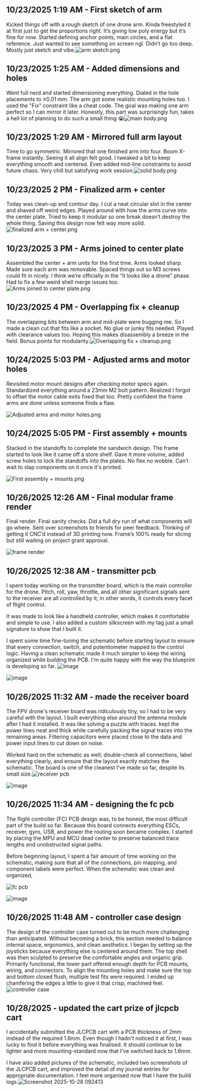 <!--
  ===================    !!READ THIS NOTICE!!   ====================
  DO NOT edit this file manually. Your changes WILL BE OVERWRITTEN!
  This journal is auto generated and updated by Hack Club Blueprint.
  To edit this file, please edit your journal entries on Blueprint.
  ==================================================================
-->

## 10/23/2025 1:19 AM - First sketch of arm  

Kicked things off with a rough sketch of one drone arm. Kinda freestyled it at first just to get the proportions right. It’s giving low poly energy but it’s fine for now. Started defining anchor points, main circles, and a flat reference. Just wanted to see something on screen ngl. Didn’t go too deep. Mostly just sketch and vibe.![arm sketch.png](https://blueprint.hackclub.com/user-attachments/blobs/proxy/eyJfcmFpbHMiOnsiZGF0YSI6NDUyOCwicHVyIjoiYmxvYl9pZCJ9fQ==--99f9c3b63da9ac1db6c1b56b4e3256095ffb778f/arm%20sketch.png)
  

## 10/23/2025 1:25 AM - Added dimensions and holes  

Went full nerd and started dimensioning everything. Dialed in the hole placements to ±0.01 mm. The arm got some realistic mounting holes too. I used the "Fix" constraint like a cheat code. The goal was making one arm perfect so I can mirror it later. Honestly, this part was surprisingly fun, takes a hell lot of planning to do such a small thing :sob:![main body.png](https://blueprint.hackclub.com/user-attachments/blobs/proxy/eyJfcmFpbHMiOnsiZGF0YSI6NDUyOSwicHVyIjoiYmxvYl9pZCJ9fQ==--35deb0117c12c3a0e720f48bfd6780d0f252f884/main%20body.png)
  

## 10/23/2025 1:29 AM - Mirrored full arm layout  

Time to go symmetric. Mirrored that one finished arm into four. Boom X-frame instantly. Seeing it all align felt good. I tweaked a bit to keep everything smooth and centered. Even added mid-line constraints to avoid future chaos. Very chill but satisfying work session.![solid body.png](https://blueprint.hackclub.com/user-attachments/blobs/proxy/eyJfcmFpbHMiOnsiZGF0YSI6NDUzMCwicHVyIjoiYmxvYl9pZCJ9fQ==--3dd8e8cbebad5fb5428b2e01e5eda29b88e3d6f0/solid%20body.png)
  

## 10/23/2025 2 PM - Finalized arm + center  

Today was clean-up and contour day. I cut a neat circular slot in the center and shaved off weird edges. Played around with how the arms curve into the center plate. Tried to keep it modular so one break doesn’t destroy the whole thing. Saving this design now felt way more solid.![finalized arm + center.png](https://blueprint.hackclub.com/user-attachments/blobs/proxy/eyJfcmFpbHMiOnsiZGF0YSI6NDY4NywicHVyIjoiYmxvYl9pZCJ9fQ==--c54db014ad30530477ad43c5b78689734c8a51b7/finalized%20arm%20%2B%20center.png)
  

## 10/23/2025 3 PM - Arms joined to center plate  

Assembled the center + arm units for the first time. Arms looked sharp. Made sure each arm was removable. Spaced things out so M3 screws could fit in nicely. I think we’re officially in the “it looks like a drone” phase. Had to fix a few weird shell merge issues too.![Arms joined to center plate.png](https://blueprint.hackclub.com/user-attachments/blobs/proxy/eyJfcmFpbHMiOnsiZGF0YSI6NDcxMywicHVyIjoiYmxvYl9pZCJ9fQ==--00c241e5a05f78c896c0f21f86a0736816f30c20/Arms%20joined%20to%20center%20plate.png)
  

## 10/23/2025 4 PM - Overlapping fix + cleanup  

The overlapping bits between arm and mid-plate were bugging me. So I made a clean cut that fits like a socket. No glue or junky fits needed. Played with clearance values too. Hoping this makes disassembly a breeze in the field. Bonus points for modularity.![Overlapping fix + cleanup.png](https://blueprint.hackclub.com/user-attachments/blobs/proxy/eyJfcmFpbHMiOnsiZGF0YSI6NDcxNSwicHVyIjoiYmxvYl9pZCJ9fQ==--db98be0b630cfcb559df3bad6cd9988fcedfde4f/Overlapping%20fix%20%2B%20cleanup.png)
  

## 10/24/2025 5:03 PM - Adjusted arms and motor holes  

Revisited motor mount designs after checking motor specs again. Standardized everything around a 23mm M2 bolt pattern. Realized I forgot to offset the motor cable exits fixed that too. Pretty confident the frame arms are done unless someone finds a flaw.

![Adjusted arms and motor holes.png](https://blueprint.hackclub.com/user-attachments/blobs/proxy/eyJfcmFpbHMiOnsiZGF0YSI6NTA3MSwicHVyIjoiYmxvYl9pZCJ9fQ==--8e452194b2639eb2caf4bcfb81503ef50d815d6e/Adjusted%20arms%20and%20motor%20holes.png)
  

## 10/24/2025 5:05 PM - First assembly + mounts  

Stacked in the standoffs to complete the sandwich design. The frame started to look like it came off a store shelf. Gave it more volume, added screw holes to lock the standoffs into the plates. No flex no wobble. Can’t wait to slap components on it once it's printed.

![First assembly + mounts.png](https://blueprint.hackclub.com/user-attachments/blobs/proxy/eyJfcmFpbHMiOnsiZGF0YSI6NTA3MiwicHVyIjoiYmxvYl9pZCJ9fQ==--5f3974a34fc112aaa4637c25610e8b32d2fbddc4/First%20assembly%20%2B%20mounts.png)
  

## 10/26/2025 12:26 AM - Final modular frame render  

Final render. Final sanity checks. Did a full dry run of what components will go where. Sent over screenshots to friends for peer feedback. Thinking of getting it CNC’d instead of 3D printing now. Frame’s 100% ready for slicing but still waiting on project grant approval.

![frame render](https://blueprint.hackclub.com/user-attachments/blobs/proxy/eyJfcmFpbHMiOnsiZGF0YSI6NTUwOSwicHVyIjoiYmxvYl9pZCJ9fQ==--011ceaa9859cf95e518b4719877c22a3d8fb0dce/frame%20render.png)
  

## 10/26/2025 12:38 AM - transmitter pcb  

I spent today working on the transmitter board, which is the main controller for the drone. Pitch, roll, yaw, throttle, and all other significant signals sent to the receiver are all controlled by it; in other words, it controls every facet of flight control.

It was made to look like a handheld controller, which makes it comfortable and simple to use. I also added a custom silkscreen with my tag just a small signature to show that I built it.

I spent some time fine-tuning the schematic before starting layout to ensure that every connection, switch, and potentiometer mapped to the control logic. Having a clean schematic made it much simpler to keep the wiring organized while building the PCB. I'm quite happy with the way the blueprint is developing so far.
![image](https://blueprint.hackclub.com/user-attachments/blobs/proxy/eyJfcmFpbHMiOnsiZGF0YSI6NTUxMSwicHVyIjoiYmxvYl9pZCJ9fQ==--b74355579b25efe27b8cf385b1659c5bd3f7301b/image.png)

![image](https://blueprint.hackclub.com/user-attachments/blobs/proxy/eyJfcmFpbHMiOnsiZGF0YSI6NjEzOSwicHVyIjoiYmxvYl9pZCJ9fQ==--1aad411106f53c8bc42e8c3b73edddfad89b421f/image.png)

  

## 10/26/2025 11:32 AM - made the receiver board  

The FPV drone's receiver board was ridiculously tiny, so I had to be very careful with the layout. I built everything else around the antenna module after I had it installed. It was like solving a puzzle with traces. kept the power lines neat and thick while carefully packing the signal traces into the remaining areas. Filtering capacitors were placed close to the data and power input lines to cut down on noise.

Worked hard on the schematic as well; double-check all connections, label everything clearly, and ensure that the layout exactly matches the schematic. The board is one of the cleanest I've made so far, despite its small size.![receiver pcb](https://blueprint.hackclub.com/user-attachments/blobs/proxy/eyJfcmFpbHMiOnsiZGF0YSI6NTYzNCwicHVyIjoiYmxvYl9pZCJ9fQ==--5955f25ed93aa0a03996b932b42ddd0153462b8f/receiver%20pcb.png)

![image](https://blueprint.hackclub.com/user-attachments/blobs/proxy/eyJfcmFpbHMiOnsiZGF0YSI6NjEzNSwicHVyIjoiYmxvYl9pZCJ9fQ==--c89a78b2048a3ab3843b0aa24425ee3c1f512926/image.png)

  

## 10/26/2025 11:34 AM - designing the fc pcb  

The flight controller (FC) PCB design was, to be honest, the most difficult part of the build so far. Because this board connects everything ESCs, receiver, gyro, USB, and power the routing soon became complex. I started by placing the MPU and MCU dead center to preserve balanced trace lengths and unobstructed signal paths.

Before beginning layout, I spent a fair amount of time working on the schematic, making sure that all of the connections, pin mapping, and component labels were perfect. When the schematic was clean and organized, 

![fc pcb](https://blueprint.hackclub.com/user-attachments/blobs/proxy/eyJfcmFpbHMiOnsiZGF0YSI6NTYzNSwicHVyIjoiYmxvYl9pZCJ9fQ==--749d472d764ba0dd80634fa280a9a9eecc8845c3/fc%20pcb.png)

![image](https://blueprint.hackclub.com/user-attachments/blobs/proxy/eyJfcmFpbHMiOnsiZGF0YSI6NjE0MSwicHVyIjoiYmxvYl9pZCJ9fQ==--229399e0bf6b4cebf624bba03140d2081e01cab1/image.png)

  

## 10/26/2025 11:48 AM - controller case design  

The design of the controller case turned out to be much more challenging than anticipated.  Without becoming a brick, this section needed to balance internal space, ergonomics, and clean aesthetics.  I began by setting up the joysticks because everything else is centered around them.  The top shell was then sculpted to preserve the comfortable angles and organic grip.  Primarily functional, the lower part offered enough depth for PCB mounts, wiring, and connectors.  To align the mounting holes and make sure the top and bottom closed flush, multiple test fits were required.  I ended up chamfering the edges a little to give it that crisp, machined feel.![controller case](https://blueprint.hackclub.com/user-attachments/blobs/proxy/eyJfcmFpbHMiOnsiZGF0YSI6NTYzOCwicHVyIjoiYmxvYl9pZCJ9fQ==--dadbf3c551375d4c4b08e963ed6335f4471d1795/controller%20case.png)
  

## 10/28/2025 - updated the cart prize of jlcpcb cart  

I accidentally submitted the JLCPCB cart with a PCB thickness of 2mm instead of the required 1.6mm. Even though I hadn't noticed it at first, I was lucky to find it before everything was finalised. It should continue to be lighter and more mounting-standard now that I've switched back to 1.6mm.

I have also added pictures of the schematic, included two screenshots of the JLCPCB cart, and improved the detail of my journal entries for appropriate documentation. I feel more organised now that I have the build logs.![Screenshot 2025-10-28 092413](https://blueprint.hackclub.com/user-attachments/blobs/proxy/eyJfcmFpbHMiOnsiZGF0YSI6NjEzNCwicHVyIjoiYmxvYl9pZCJ9fQ==--82b4a199774b66dac705d66e8da37728a4390448/Screenshot%202025-10-28%20092413.png)

  

